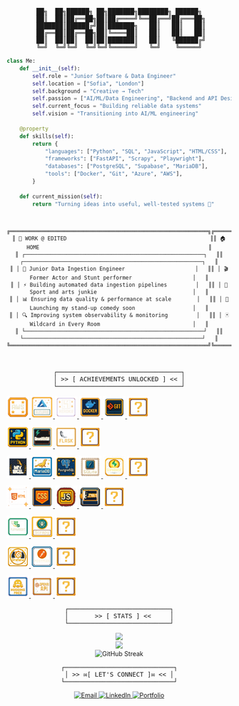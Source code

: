 <div align="center">
<pre>
██╗  ██╗██████╗ ██╗███████╗████████╗ ██████╗
 ██║  ██║██╔══██╗██║██╔════╝╚══██╔══╝██╔═══██╗
 ███████║██████╔╝██║███████╗   ██║   ██║   ██║
 ██╔══██║██╔══██╗██║╚════██║   ██║   ██║   ██║
  ██║  ██║██║  ██║██║███████║   ██║   ╚██████╔╝ 
╚═╝  ╚═╝╚═╝  ╚═╝╚═╝╚══════╝   ╚═╝    ╚═════╝
</pre>
</div>

```python
class Me:
    def __init__(self):
        self.role = "Junior Software & Data Engineer"
        self.location = ["Sofia", "London"]
        self.background = "Creative → Tech"
        self.passion = ["AI/ML/Data Engineering", "Backend and API Design", "DevOps"]
        self.current_focus = "Building reliable data systems"
        self.vision = "Transitioning into AI/ML engineering"
        
    @property
    def skills(self):
        return {
            "languages": ["Python", "SQL", "JavaScript", "HTML/CSS"],
            "frameworks": ["FastAPI", "Scrapy", "Playwright"],
            "databases": ["PostgreSQL", "Supabase", "MariaDB"],
            "tools": ["Docker", "Git", "Azure", "AWS"],
        }
        
    def current_mission(self):
        return "Turning ideas into useful, well-tested systems 🎯"
```

<div align="center">
<pre>
    
  ```ascii
╔══════════════════════════════════════════════════════════════╗╔══════════════════════════════════════════════════════════════╗
║ 🏢 WORK @ EDITED                                             ║║ 🏠 HOME                                                     ║
║ ┌────────────────────────────────────────────────────────┐   ║║ ┌────────────────────────────────────────────────────────┐   ║
║ │ 🚀 Junior Data Ingestion Engineer                      │   ║║ │ 🎬 Former Actor and Stunt performer                   │   ║
║ │ ⚡ Building automated data ingestion pipelines         │   ║║ │ 🤸 Sport and arts junkie                              │   ║
║ │ 📊 Ensuring data quality & performance at scale        │   ║║ │ 🎤 Launching my stand-up comedy soon                  │   ║
║ │ 🔍 Improving system observability & monitoring         │   ║║ │ 🃏 Wildcard in Every Room                             │   ║
║ └────────────────────────────────────────────────────────┘   ║║ └────────────────────────────────────────────────────────┘   ║
╚══════════════════════════════════════════════════════════════╝╚══════════════════════════════════════════════════════════════╝

  ```
</pre>
</div>

<div align="center">
<pre>
┌─────────────────────────────────┐
│ >> [ ACHIEVEMENTS UNLOCKED ] << │
└─────────────────────────────────┘
</pre>
</div>
 

<p align="left">
  <a href="https://aws.amazon.com/" target="_blank">
    <img src="icons/generated_image_AWS.png" alt="AWS" width="50" height="50"/>
  </a>
  <a href="https://azure.microsoft.com/" target="_blank">
    <img src="icons/generated_image_Azure.png" alt="Azure" width="50" height="50"/>
  </a>
  <a href="https://www.heroku.com/" target="_blank">
    <img src="icons/generated_image_Heroku.png" alt="Heroku" width="50" height="50"/>
  </a>
  <a href="https://www.docker.com/" target="_blank">
    <img src="icons/generated_image_Docker.png" alt="Docker" width="50" height="50"/>
  </a>
  <a href="https://git-scm.com/" target="_blank">
    <img src="icons/generated_image_Git.png" alt="Git" width="50" height="50"/>
  </a>
  <img src="icons/generated_image_empty.png" alt="empty" width="50" height="50"/>
</p>

<p align="left">
  <a href="https://www.python.org/" target="_blank">
    <img src="icons/generated_image_Python.png" alt="Python" width="50" height="50"/>
  </a>
  <a href="https://fastapi.tiangolo.com/" target="_blank">
    <img src="icons/generated_image_FastAPI.png" alt="FastAPI" width="50" height="50"/>
  </a>
  <a href="https://flask.palletsprojects.com/" target="_blank">
    <img src="icons/generated_image_Flask.png" alt="Flask" width="50" height="50"/>
  </a>
  <img src="icons/generated_image_empty.png" alt="empty" width="50" height="50"/>
</p>

<p align="left">
  <a href="https://www.mysql.com/" target="_blank">
    <img src="icons/generated_image_MySQL.png" alt="MySQL" width="50" height="50"/>
  </a>
  <a href="https://mariadb.org/" target="_blank">
    <img src="icons/generated_image_MariaDB.png" alt="MariaDB" width="50" height="50"/>
  </a>
  <a href="https://www.postgresql.org/" target="_blank">
    <img src="icons/generated_image_PostgreSQL.png" alt="PostgreSQL" width="50" height="50"/>
  </a>
  <a href="https://www.sqlite.org/" target="_blank">
    <img src="icons/generated_image_SQLite.png" alt="SQLite" width="50" height="50"/>
  </a>
  <a href="https://supabase.com/" target="_blank">
    <img src="icons/generated_image_Supabase.png" alt="Supabase" width="50" height="50"/>
  </a>
  <img src="icons/generated_image_empty.png" alt="empty" width="50" height="50"/>
</p>

<p align="left">
  <a href="https://developer.mozilla.org/en-US/docs/Web/HTML" target="_blank">
    <img src="icons/generated_image_HTML_2.png" alt="HTML" width="50" height="50"/>
  </a>
  <a href="https://developer.mozilla.org/en-US/docs/Web/CSS" target="_blank">
    <img src="icons/generated_image_CSS.png" alt="CSS" width="50" height="50"/>
  </a>
  <a href="https://developer.mozilla.org/en-US/docs/Web/JavaScript" target="_blank">
    <img src="icons/generated_image_JavaScript.png" alt="JavaScript" width="50" height="50"/>
  </a>
  <a href="https://www.json.org/json-en.html" target="_blank">
    <img src="icons/generated_image_JSON.png" alt="JSON" width="50" height="50"/>
  </a>
  <img src="icons/generated_image_empty.png" alt="empty" width="50" height="50"/>
</p>

<p align="left">
  <a href="https://playwright.dev/" target="_blank">
    <img src="icons/generated_image_Playwright_2.png" alt="Playwright" width="50" height="50"/>
  </a>
  <a href="https://scrapy.org/" target="_blank">
    <img src="icons/generated_image_Scrapy.png" alt="Scrapy" width="50" height="50"/>
  </a>
  <img src="icons/generated_image_empty.png" alt="empty" width="50" height="50"/>
</p>

<p align="left">
  <a href="https://grafana.com/" target="_blank">
    <img src="icons/generated_image_Grafana.png" alt="Grafana" width="50" height="50"/>
  </a>
  <a href="https://www.postman.com/" target="_blank">
    <img src="icons/generated_image_Postman.png" alt="Postman" width="50" height="50"/>
  </a>
  <img src="icons/generated_image_empty.png" alt="empty" width="50" height="50"/>
</p>

<p align="left">
  <a href="https://huggingface.co/" target="_blank">
    <img src="icons/generated_image_Hugging_Face.png" alt="HuggingFace" width="50" height="50"/>
  </a>
  <a href="https://platform.openai.com/docs/" target="_blank">
    <img src="icons/generated_image_OpenAI_API.png" alt="OpenAIAPI" width="50" height="50"/>
  </a>
  <img src="icons/generated_image_empty.png" alt="empty" width="50" height="50"/>
</p>






 
<div align="center">
<pre>
┌───────────────────────────┐
│       >> [ STATS ] <<     │
└───────────────────────────┘
</pre>
</div>

<div align="center">
<img height="180em" src="https://github-readme-stats.vercel.app/api/top-langs/?username=hristokbonev&layout=compact&langs_count=8&theme=dark"/>
</div>

<div align="center">
<img height="180em" src="https://github-readme-stats.vercel.app/api?username=hristokbonev&show_icons=true&theme=dark&hide_border=true&cache_seconds=86400"/>
</div>

<div align="center">
  <img src="https://github-readme-streak-stats.herokuapp.com/?user=hristokbonev&theme=dark" alt="GitHub Streak" />
</div>

<div align="center">
<pre>
┌─────────────────────────────┐
│ >> ✉[ LET'S CONNECT ]✉ << │
└─────────────────────────────┘
</pre>
</div>

<div align="center">

  <a href="mailto:chkbonev@gmail.com">
    <img src="https://static.wikia.nocookie.net/logopedia/images/6/6b/OE1999.svg/revision/latest?cb=20231224163913" width="80" alt="Email" />
  </a>
  <a href="https://linkedin.com/in/hristo-bonev">
    <img src="https://img.icons8.com/?size=512&id=Ug9MzXaG6ULZ&format=png" width="80" alt="LinkedIn" />
  </a>
  <a href="https://www.hristobonev.com">
    <img src="https://upload.wikimedia.org/wikipedia/commons/0/0b/Windows_95_FOLDER.png" width="80" alt="Portfolio" />
  </a>

</div>


</div>


